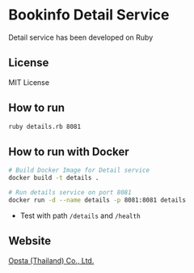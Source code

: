 # Bookinfo Detail Service
Detail service has been developed on Ruby

## License
MIT License

## How to run

```bash
ruby details.rb 8081
```
## How to run with Docker

```bash
# Build Docker Image for Detail service
docker build -t details .

# Run details service on port 8081
docker run -d --name details -p 8081:8081 details
```
* Test with path `/details` and `/health`


## Website
[Opsta (Thailand) Co., Ltd.](https://www.opsta.co.th)
